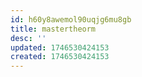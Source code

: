 ```yaml
---
id: h60y8awemol90uqjg6mu8gb
title: mastertheorm
desc: ''
updated: 1746530424153
created: 1746530424153
---
```

